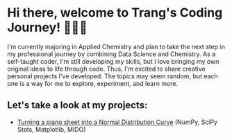 # Hi there, welcome to Trang's Coding Journey! 👩🏻‍💻

I'm currently majoring in Applied Chemistry and plan to take the next step in my professional journey by combining Data Science and Chemistry. As a self-taught coder, I'm still developing my skills, but I love bringing my own original ideas to life through code. Thus, I'm excited to share creative personal projects I've developed. The topics may seem random, but each one is a way for me to explore, experiment, and learn more.

## Let's take a look at my projects:
- [Turning a piano sheet into a Normal Distribution Curve](https://github.com/NPTrang16/Trang-Portfolio/blob/main/Turning%20a%20piano%20sheet%20into%20a%20Normal%20distribution.md) (NumPy, SciPy Stats, Matplotlib, MIDO)
